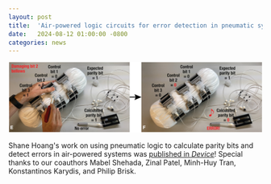 ```yaml
---
layout: post
title:  'Air-powered logic circuits for error detection in pneumatic systems'
date:   2024-08-12 01:00:00 -0800
categories: news
---
```


![](/assets/ipc-device.jpg)

Shane Hoang's work on using pneumatic logic to calculate parity bits and detect errors in air-powered systems was [published in *Device*](https://www.sciencedirect.com/science/article/pii/S2666998624004071)!  Special thanks to our coauthors Mabel Shehada, Zinal Patel, Minh-Huy Tran, Konstantinos Karydis, and Philip Brisk.